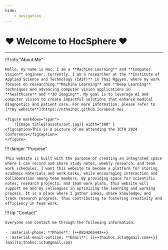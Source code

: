 ```yaml
---
hide: 
    - navigation
---
```


# :heart: Welcome to HocSphere :heart:
---


!!! info "About Me"

    Hello, my name is Hoc. I am a **Machine Learning** and **Computer Vision** engineer. Currently, I am a researcher at the **Institute of Applied Science and Technology (IAST)** in Thai Nguyen, where my work focuses on researching **Machine Learning** and **Deep Learning** techniques and advancing computer vision applications in **healthcare** and **3D imaging**. My goal is to leverage AI and computer vision to create impactful solutions that enhance medical diagnostics and patient care. For more information, please refer to [**my website**](https://nthaihoc.github.io/about-me).

    <figure markdown="span">
        ![Image title](assets/avt.jpg){ width="300" }
    <figcaption>This is a picture of me attending the ICTA 2024 conference</figcaption>
    </figure>

!!! danger "Purpose"

    This website is built with the purpose of creating an integrated space where I can record and share study notes, weekly research, and team work schedules. I want this website to become a platform for storing academic materials and work tasks, while encouraging interaction and collaboration among team members. By providing space for scientific notes, research projects, and team work plans, this website will support me and my colleagues in optimizing the learning and working process. It is a place where I gather ideas, share knowledge, and track research progress, thus contributing to fostering creativity and efficiency in team work.


!!! tip "Contact"

    Everyone can contact me through the following information:

    - :material-phone: **Phone**: {++0834265442++}  
    - :material-email-outline: **Email**: [{++thaihoc.ictu@gmail.com++}](mailto:thahoc.ictu@gmail.com)  

<br />
